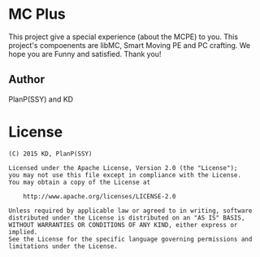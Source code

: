 # MC Plus
This project give a special experience (about the MCPE) to you.
This project's compoenents are libMC, Smart Moving PE and PC crafting.
We hope you are Funny and satisfied.
Thank you!

## Author
PlanP(SSY) and KD

# License
```
(C) 2015 KD, PlanP(SSY)

Licensed under the Apache License, Version 2.0 (the "License");
you may not use this file except in compliance with the License.
You may obtain a copy of the License at

    http://www.apache.org/licenses/LICENSE-2.0

Unless required by applicable law or agreed to in writing, software
distributed under the License is distributed on an "AS IS" BASIS,
WITHOUT WARRANTIES OR CONDITIONS OF ANY KIND, either express or implied.
See the License for the specific language governing permissions and
limitations under the License.
```
